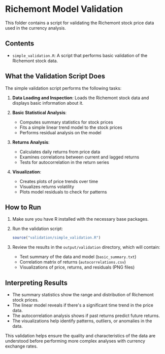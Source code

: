 # Richemont Model Validation

This folder contains a script for validating the Richemont stock price data used in the currency analysis.

## Contents

- `simple_validation.R`: A script that performs basic validation of the Richemont stock data.

## What the Validation Script Does

The simple validation script performs the following tasks:

1. **Data Loading and Inspection**: Loads the Richemont stock data and displays basic information about it.

2. **Basic Statistical Analysis**:
   - Computes summary statistics for stock prices
   - Fits a simple linear trend model to the stock prices
   - Performs residual analysis on the model

3. **Returns Analysis**:
   - Calculates daily returns from price data
   - Examines correlations between current and lagged returns
   - Tests for autocorrelation in the return series

4. **Visualization**:
   - Creates plots of price trends over time
   - Visualizes returns volatility
   - Plots model residuals to check for patterns

## How to Run

1. Make sure you have R installed with the necessary base packages.

2. Run the validation script:
   ```R
   source("validation/simple_validation.R")
   ```

3. Review the results in the `output/validation` directory, which will contain:
   - Text summary of the data and model (`basic_summary.txt`)
   - Correlation matrix of returns (`autocorrelations.csv`)
   - Visualizations of price, returns, and residuals (PNG files)

## Interpreting Results

- The summary statistics show the range and distribution of Richemont stock prices.
- The linear model reveals if there's a significant time trend in the price data.
- The autocorrelation analysis shows if past returns predict future returns.
- The visualizations help identify patterns, outliers, or anomalies in the data.

This validation helps ensure the quality and characteristics of the data are understood before performing more complex analyses with currency exchange rates. 